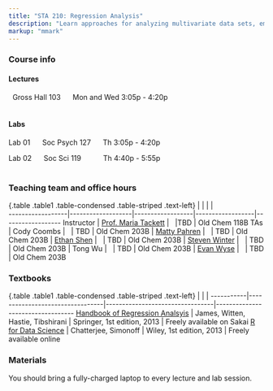 ```yaml
---
title: "STA 210: Regression Analysis"
description: "Learn approaches for analyzing multivariate data sets, emphasizing analysis of variance, linear regression, and logistic regression. Learn techniques for checking the appropriateness of proposed models, such as residual analyses and case influence diagnostics, and techniques for selecting models. Gain experience dealing with the challenges that arise in practice through assignments that utilize real-world data. This class emphasizes data analysis over mathematical theory."
markup: "mmark"
---
```


### Course info

#### Lectures

<font color="#1689AE"><i class="fas fa-university"></i></font> &nbsp; Gross Hall 103 &nbsp;&nbsp; <font color="#1689AE"><i class="fas fa-calendar"></i></font> &nbsp; Mon and Wed 3:05p - 4:20p
<br>
<br>

#### Labs

Lab 01 &nbsp;&nbsp; <font color="#1689AE"><i class="fas fa-university"></i></font> &nbsp; Soc Psych 127 &nbsp;&nbsp; <font color="#1689AE"><i class="fas fa-calendar"></i></font> &nbsp; Th 3:05p - 4:20p

Lab 02  &nbsp;&nbsp; <font color="#1689AE"><i class="fas fa-university"></i></font> &nbsp; Soc Sci 119 &nbsp;&nbsp;&nbsp;&nbsp;&nbsp;&nbsp;&nbsp; <font color="#1689AE"><i class="fas fa-calendar"></i></font> &nbsp; Th 4:40p - 5:55p
<br>
<br>

### Teaching team and office hours 

{.table .table1 .table-condensed .table-striped .text-left}
<span></span>     | <span></span>     | <span></span>    | <span></span>    |  <span></span>      
------------------|-------------------|------------------|------------------|------------------ 
Instructor        | [Prof. Maria Tackett](http://stat.duke.edu/~mt324/) | <a href="mailto:maria.tackett@duke.edu" title="email"><i class="fa fa-envelope"></i></a> &nbsp; <a href="https://github.com/matackett" title="GitHub"><i class="fa fa-github"></i></a> |TBD | Old Chem 118B
TAs               | Cody Coombs | <a href="mailto:cody.coombs@duke.edu" title="email"><i class="fa fa-envelope"></i></a> &nbsp; <a href="https://github.com/coombscody" title="GitHub"><i class="fa fa-github"></i></a> | TBD | Old Chem 203B
                  | [Matty Pahren](https://www.linkedin.com/in/mattypahren) | <a href="mailto:martha.pahren@duke.edu" title="email"><i class="fa fa-envelope"></i></a> &nbsp; <a href="https://github.com/mpahren" title="GitHub"><i class="fa fa-github"></i></a> | TBD | Old Chem 203B
                  | [Ethan Shen](https://www.linkedin.com/in/ethan-shen-931010134/) | <a href="mailto:ethan.shen@duke.edu" title="email"><i class="fa fa-envelope"></i></a> &nbsp; <a href="https://github.com/ethann-shen" title="GitHub"><i class="fa fa-github"></i></a> | TBD | Old Chem 203B
                   | [Steven Winter](https://www.linkedin.com/in/steven-winter-3810a0109) | <a href="mailto:steven.winter@duke.edu" title="email"><i class="fa fa-envelope"></i></a> &nbsp; <a href="https://github.com/szwinter" title="GitHub"><i class="fa fa-github"></i></a> | TBD | Old Chem 203B
                   | Tong Wu | <a href="mailto:shitong.wu@duke.edu" title="email"><i class="fa fa-envelope"></i></a> &nbsp; <i class="fa fa-github"></i> | TBD | Old Chem 203B
                   | [Evan Wyse](https://www.linkedin.com/in/evan-wyse-85305426/) | <a href="mailto:evan.wyse@duke.edu" title="email"><i class="fa fa-envelope"></i></a> &nbsp; <a href="https://github.com/wyseguy7" title="GitHub"><i class="fa fa-github"></i></a> | TBD | Old Chem 203B
                   

### Textbooks

{.table .table1 .table-condensed .table-striped .text-left}
 <span></span>     | <span></span> | <span></span> | <span></span>
-----------|---------------------------------|---------------------------------|----------------------------------
[Handbook of Regression Analsyis](http://sakai.duke.edu) | James, Witten, Hastie, Tibshirani | Springer, 1st edition, 2013 | Freely available on Sakai
[R for Data Science](http://r4ds.had.co.nz/) | Chatterjee, Simonoff | Wiley, 1st edition, 2013 | Freely available online

### Materials

You should bring a fully-charged laptop to every lecture and lab session.


